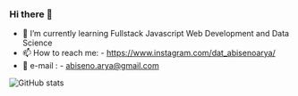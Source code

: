 ### Hi there 👋

- 🌱 I’m currently learning Fullstack Javascript Web Development and Data Science
- 📫 How to reach me:  - https://www.instagram.com/dat_abisenoarya/ 
- 📧 e-mail         :  - abiseno.arya@gmail.com
                        
                        
![GitHub stats](https://github-readme-stats.vercel.app/api?username=AforSmithz&show_icons=true&theme=dark)
